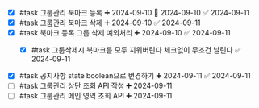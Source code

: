 - [x] #task 그룹관리 북마크 등록 ➕ 2024-09-10 🛫 2024-09-10 ✅ 2024-09-11
- [x] #task 그룹관리 북마크 삭제 ➕ 2024-09-10 ✅ 2024-09-11
- [x] #task 북마크 등록 그룹 삭제 예외처리 ➕ 2024-09-10 ✅ 2024-09-11
	- [x] #task 그룹삭제시 북마크를 모두 지워버린다 체크없이 무조건 날린다 ✅ 2024-09-11


- [x] #task 공지사항 state boolean으로 변경하기 ➕ 2024-09-11 ✅ 2024-09-11
- [ ] #task 그룹관리 상단 조회 API 작성 ➕ 2024-09-11
- [ ] #task 그룹관리 메인 영역 조회 API ➕ 2024-09-11